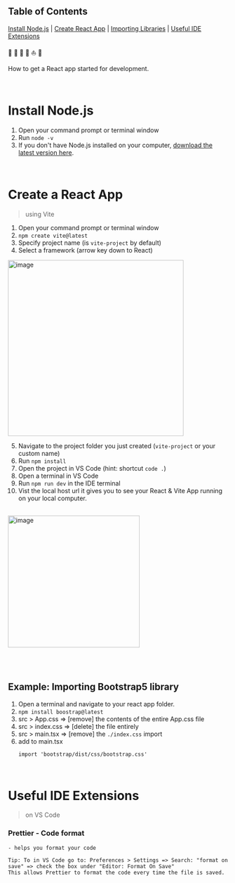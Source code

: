## Table of Contents

[Install Node.js](#install-nodejs)  |   [Create React App](#create-a-react-app)   | [Importing Libraries](#example-importing-bootstrap5-library) | [Useful IDE Extensions](#useful-ide-extensions)  

:maple_leaf: :basketball: :pizza: :tangerine: :boat: :small_orange_diamond:

How to get a React app started for development.

<br>


# Install Node.js
1. Open your command prompt or terminal window 
2. Run `node -v`
3. If you don't have Node.js installed on your computer, [download the latest version here](https://nodejs.org/en).

<br> 

# Create a React App
> using Vite
1. Open your command prompt or terminal window
2. `npm create vite@latest`
3. Specify project name (is `vite-project` by default)
4. Select a framework (arrow key down to React)


<img src="https://github.com/lillyxcko/React-Notebook/assets/79551113/43009b50-2058-48f5-bc95-c8e6e2db5f98" alt="image" width="400"/>

<br>

5. Navigate to the project folder you just created (`vite-project` or your custom name)
6. Run `npm install`
7. Open the project in VS Code (hint: shortcut `code .`)
8. Open a terminal in VS Code
9. Run `npm run dev` in the IDE terminal
10. Vist the local host url it gives you to see your React & Vite App running on your local computer.

<br>

<img src="https://github.com/lillyxcko/React-Notebook/assets/79551113/0b993e00-3c58-40cf-9a08-e4ba0dc16927" alt="image" width="300"/>

<br> <br>


## Example: Importing Bootstrap5 library

1. Open a terminal and navigate to your react app folder.
2. `npm install boostrap@latest`
3. src > App.css => [remove] the contents of the entire App.css file
4. src > index.css => [delete] the file entirely 
5. src > main.tsx => [remove] the `./index.css` import
6. add to main.tsx
   ```
   import 'bootstrap/dist/css/bootstrap.css'
   ```

<br>


# Useful IDE Extensions 
> on VS Code

### Prettier - Code format
    - helps you format your code
    
    Tip: To in VS Code go to: Preferences > Settings => Search: "format on save" => check the box under "Editor: Format On Save"
    This allows Prettier to format the code every time the file is saved. 

    
